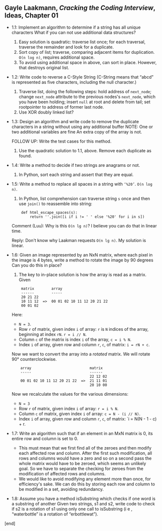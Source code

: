 ## Gayle Laakmann, _Cracking the Coding Interview_, Ideas, Chapter 01

  * 1.1: Implement an algorithm to determine if a string has all unique characters What if you can not use additional data structures?

    1. Easy solution is quadratic: traverse list once; for each traversal, traverse the remainder and look for a duplicate.
    2. Sort copy of list; traverse, comparing adjacent items for duplication. `O(n log n)`, requires additional space.
    3. To avoid using additional space in above, can sort in place. However, that destroys original list.

  * 1.2: Write code to reverse a C-Style String (C-String means that “abcd” is represented as five characters, including the null character.)

    1. Traverse list, doing the following steps: hold address of `next_node`; change `next_node` attribute to the previous nodes's `next_node`, which you have been holding; insert `null` at root and delete from tail; set rootpointer to address of former last node.
    1. Use XOR doubly linked list?

  * 1.3: Design an algorithm and write code to remove the duplicate characters in a string without using any additional buffer NOTE: One or two additional variables are fine An extra copy of the array is not.

    FOLLOW UP: Write the test cases for this method.

      1. Use the quadratic solution to 1.1, above. Remove each duplicate as found.

  * 1.4: Write a method to decide if two strings are anagrams or not.

    1. In Python, sort each string and assert that they are equal.

  * 1.5: Write a method to replace all spaces in a string with `‘%20’`. `O(n log n)`.

    1. In Python, list comprehension can traverse string `s` once and then use `join()` to reassemble into string:

            def html_escape_spaces(s):
                return ''.join([i if i != ' ' else '%20' for i in s])

    Comment (Luu): Why is this `O(n lg n)`? I believe you can do that in linear time.
    
    Reply: Don't know why Laakman requests `O(n lg n)`. My solution is linear.

  * 1.6: Given an image represented by an NxN matrix, where each pixel in the image is 4 bytes, write a method to rotate the image by 90 degrees Can you do this in place?

    1. The key to in-place solution is how the array is read as a matrix. Given


            matrix        array
            ------        -----
            20 21 22
            10 11 12  =>  00 01 02 10 11 12 20 21 22
            00 01 02      

    Here:

      * `N = 3`. 
      * Row `r` of matrix, given index `i` of array: `r` is `N` indices of the array, beginning at index `rN`. `r = i // N`.
      * Column `c` of the matrix is index `i` of the array, `c = i % N`. 
      * Index `i` of array, given row and column `r`, `c`, of matrix: `i = rN + c`.

    Now we want to convert the array into a _rotated_ matrix. We will rotate 90° counterclockwise.

            array                           matrix
            -----                           ------
                                            22 12 02
            00 01 02 10 11 12 20 21 22  =>  21 11 01
                                            20 10 00

    Now we recalculate the values for the various dimensions:

      * `N = 3`
      * Row `r` of matrix, given index `i` of array: `r = i % N`.
      * Column `c` of matrix, given index `i` of array: `c = N - (i // N)`.
      * Index `i` of array, given row and column `r`, `c`, of matrix: `i = N(N - 1 - c) + r.

  * 1.7: Write an algorithm such that if an element in an MxN matrix is 0, its entire row and column is set to 0.
  
    * This must mean that we first find all of the zeroes and then modify each affected row and column. After the first such modification, all rows and columns would have a zero and so on a second pass the whole matrix would have to be zeroed, which seems an unlikely goal. So we have to separate the checking for zeroes from the modification of affected rows and columns.
    * We would like to avoid modifying any element more than once, for efficiency's sake. We can do this by storing each row and column to be modified in a set, avoiding redundancy.

  * 1.8: Assume you have a method isSubstring which checks if one word is a substring of another Given two strings, s1 and s2, write code to check if s2 is a rotation of s1 using only one call to isSubstring (i e , “waterbottle” is a rotation of “erbottlewat”).

[end]
